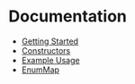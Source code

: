 # Documentation
* [Getting Started](docs/getting-started.md)
* [Constructors](docs/constructors.md)
* [Example Usage](docs/example-usage.md)
* [EnumMap](docs/enum-map.md)